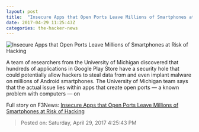 ```yaml
---
layout: post
title:  "Insecure Apps that Open Ports Leave Millions of Smartphones at Risk of Hacking"
date: 2017-04-29 11:25:43Z
categories: the-hacker-news
---
```


![Insecure Apps that Open Ports Leave Millions of Smartphones at Risk of Hacking](https://1.bp.blogspot.com/-iv59T0a3pUQ/WQR221MPQCI/AAAAAAAAsYg/ofXZgXuXt7UwLOersRN1qPs2oRLzMdkwwCLcB/s1600/android-open-port.png)

A team of researchers from the University of Michigan discovered that hundreds of applications in Google Play Store have a security hole that could potentially allow hackers to steal data from and even implant malware on millions of Android smartphones. The University of Michigan team says that the actual issue lies within apps that create open ports — a known problem with computers — on


Full story on F3News: [Insecure Apps that Open Ports Leave Millions of Smartphones at Risk of Hacking](http://www.f3nws.com/n/jHVVSJ)

> Posted on: Saturday, April 29, 2017 4:25:43 PM
